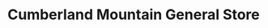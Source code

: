 ---
title: "Cumberland Mountain General  Store"
url: /clarkrange/cumberland-mountain-general-store/
shop: Allgemein
---
